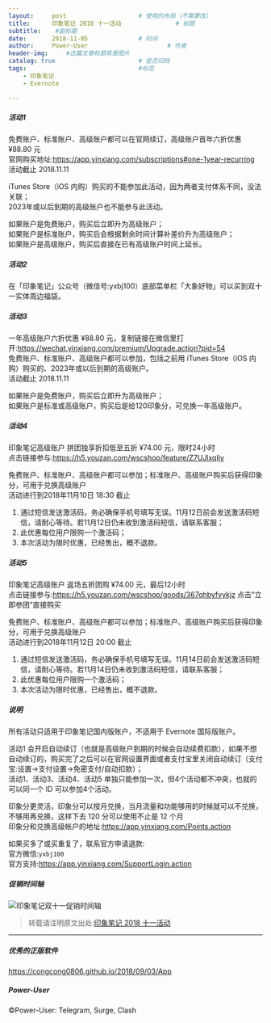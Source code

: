```yaml
---
layout:     post                    # 使用的布局（不需要改）
title:      印象笔记 2018 十一活动               # 标题 
subtitle:    #副标题
date:       2018-11-05              # 时间
author:     Power-User                      # 作者
header-img:     #这篇文章标题背景图片
catalog: true                       # 是否归档
tags:                               #标签
    - 印象笔记
    - Evernote

---
```


##### 活动1

免费账户、标准账户、高级账户都可以在官网续订，高级账户首年六折优惠 ¥88.80 元<br>
官网购买地址:<https://app.yinxiang.com/subscriptions#one-1year-recurring><br>
活动截止 2018.11.11<br>

iTunes Store（iOS 内购）购买的不能参加此活动，因为两者支付体系不同，没法关联；<br>
2023年或以后到期的高级账户也不能参与此活动。<br>

如果账户是免费账户，购买后立即升为高级账户；<br>
如果账户是标准账户，购买后会根据剩余时间计算补差价升为高级账户；<br>
如果账户是高级账户，购买后直接在已有高级账户时间上延长。

##### 活动2

在「印象笔记」公众号（微信号:yxbj100）底部菜单栏「大象好物」可以买到双十一实体周边福袋。

##### 活动3

一年高级账户六折优惠 ¥88.80 元，复制链接在微信里打开:<https://wechat.yinxiang.com/premium/Upgrade.action?pid=54><br>
免费账户、标准账户、高级账户都可以参加，包括之前用 iTunes Store（iOS 内购）购买的、2023年或以后到期的高级账户。<br>
活动截止 2018.11.11<br>

如果账户是免费账户，购买后立即升为高级账户；<br>
如果账户是标准或高级账户，购买后是给120印象分，可兑换一年高级账户。

##### 活动4

印象笔记高级账户 拼团独享折扣低至五折 ¥74.00 元，限时24小时<br>
点击链接参与:<https://h5.youzan.com/wscshop/feature/Z7UJlxqIjy><br>

免费账户、标准账户、高级账户都可以参加；标准账户、高级账户购买后获得印象分，可用于兑换高级账户<br>
活动进行到2018年11月10日 18:30 截止

1. 通过短信发送激活码，务必确保手机号填写无误。11月12日前会发送激活码短信，请耐心等待。若11月12日仍未收到激活码短信，请联系客服；
2. 此优惠每位用户限购一个激活码；
3. 本次活动为限时优惠，已经售出，概不退款。

##### 活动5

印象笔记高级账户 返场五折团购 ¥74.00 元，最后12小时<br>
点击链接参与:<https://h5.youzan.com/wscshop/goods/367qhbyfvykjz> 点击“立即参团”直接购买<br>

免费账户、标准账户、高级账户都可以参加；标准账户、高级账户购买后获得印象分，可用于兑换高级账户<br>
活动进行到2018年11月12日 20:00 截止

1. 通过短信发送激活码，务必确保手机号填写无误。11月14日前会发送激活码短信，请耐心等待。若11月14日仍未收到激活码短信，请联系客服；
2. 此优惠每位用户限购一个激活码；
3. 本次活动为限时优惠，已经售出，概不退款。

##### 说明

所有活动只适用于印象笔记国内版账户，不适用于 Evernote 国际版账户。<br>

活动1 会开启自动续订（也就是高级账户到期的时候会自动续费扣款），如果不想自动续订的，购买完了之后可以在官网设置界面或者支付宝里关闭自动续订（支付宝:设置->支付设置->免密支付/自动扣款）；<br>
活动1、活动3、活动4、活动5 单独只能参加一次，但4个活动都不冲突，也就的可以同一个 ID 可以参加4个活动。 <br>

印象分更灵活，印象分可以按月兑换，当月流量和功能够用的时候就可以不兑换，不够用再兑换，这样下去 120 分可以使用不止是 12 个月<br>
印象分和兑换高级帐户的地址:<https://app.yinxiang.com/Points.action>

如果买多了或买重复了，联系官方申请退款:<br>
官方微信:`yxbj100`<br>
官方支持:<https://app.yinxiang.com/SupportLogin.action>

##### 促销时间轴

![印象笔记双十一促销时间轴](https://i.v2ex.co/13Qz5y68.jpeg)

> 转载请注明原文出处:[印象笔记 2018 十一活动](https://congcong0806.github.io/2018/11/05/YinxiangSale)

---

##### 优秀的正版软件
<https://congcong0806.github.io/2018/09/03/App>

##### Power-User
&copy;Power-User: Telegram, Surge, Clash
